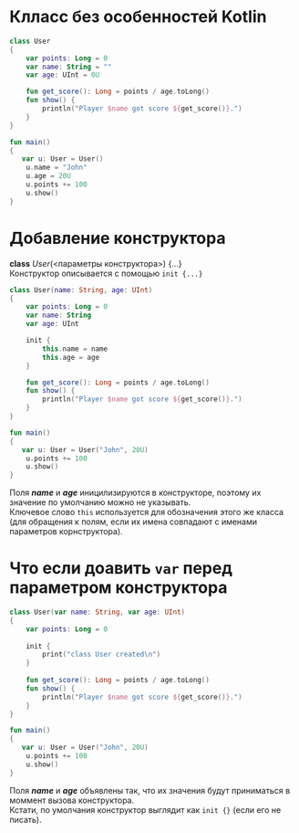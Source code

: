 # Клласс без особенностей Kotlin
```Kotlin
class User
{
    var points: Long = 0
    var name: String = ""
    var age: UInt = 0U

    fun get_score(): Long = points / age.toLong()
    fun show() {
        println("Player $name got score ${get_score()}.")
    }
}

fun main()
{
   var u: User = User()
    u.name = "John"
    u.age = 20U
    u.points += 100
    u.show()
}
```

# Добавление конструктора
__class__ _User_(<параметры конструктора>) {...}<br>
Конструктор описывается с помощью ```init {...}```

```Kotlin
class User(name: String, age: UInt)
{
    var points: Long = 0
    var name: String
    var age: UInt

    init {
        this.name = name
        this.age = age
    }

    fun get_score(): Long = points / age.toLong()
    fun show() {
        println("Player $name got score ${get_score()}.")
    }
}

fun main()
{
   var u: User = User("John", 20U)
    u.points += 100
    u.show()
}
```
Поля ___name___ и ___age___ иницилизируются в конструкторе, поэтому их значение по умолчанию можно не указывать.<br>
Ключевое слово ```this``` используется для обозначения этого же класса<br>
(для обращения к полям, если их имена совпадают с именами параметров корнструктора).

# Что если доавить ```var``` перед параметром конструктора
```Kotlin
class User(var name: String, var age: UInt)
{
    var points: Long = 0
    
    init {
        print("class User created\n")
    }
    
    fun get_score(): Long = points / age.toLong()
    fun show() {
        println("Player $name got score ${get_score()}.")
    }
}

fun main()
{
   var u: User = User("John", 20U)
    u.points += 100
    u.show()
}
```

Поля ___name___ и ___age___ объявлены так, что их значения будут приниматься в моммент вызова конструктора.<br>
Кстати, по умолчания конструктор выглядит как ```init {}``` (если его не писать).
